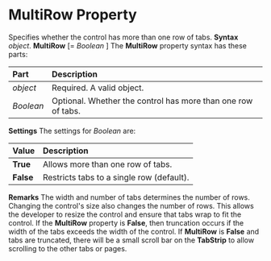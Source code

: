 
# MultiRow Property



Specifies whether the control has more than one row of tabs.
 **Syntax**
 _object_. **MultiRow** [= _Boolean_ ]
The  **MultiRow** property syntax has these parts:


|**Part**|**Description**|
|:-----|:-----|
| _object_|Required. A valid object.|
| _Boolean_|Optional. Whether the control has more than one row of tabs.|
 **Settings**
The settings for  _Boolean_ are:


|**Value**|**Description**|
|:-----|:-----|
|**True**|Allows more than one row of tabs.|
|**False**|Restricts tabs to a single row (default).|
 **Remarks**
The width and number of tabs determines the number of rows. Changing the control's size also changes the number of rows. This allows the developer to resize the control and ensure that tabs wrap to fit the control. If the  **MultiRow** property is **False**, then truncation occurs if the width of the tabs exceeds the width of the control.
If  **MultiRow** is **False** and tabs are truncated, there will be a small scroll bar on the **TabStrip** to allow scrolling to the other tabs or pages.
